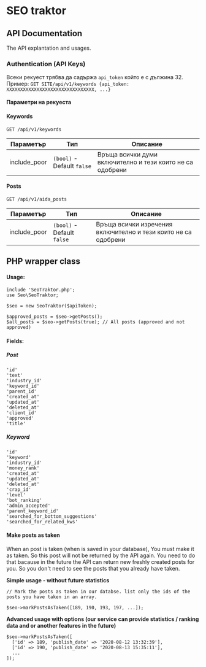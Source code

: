 # SEO traktor

## API Documentation

The API explantation and usages.

### Authentication (API Keys)
Всеки рекуест трябва да садържа `api_token` който е с дължина 32. <br>
Пример: `GET SITE/api/v1/keywords {api_token: XXXXXXXXXXXXXXXXXXXXXXXXXXXXXXXX, ...}` <br> <br>
<b> Параметри на рекуеста </b> <br>

#### Keywords
`GET /api/v1/keywords`

<table>
    <thead>
        <tr>
            <th>Параметър</th>
            <th>Тип</th>
            <th>Описание</th>
        </tr>
    </thead>
    <tbody>
        <tr>
            <td>include_poor</td>
            <td><code>(bool)</code> - Default <code>false</code> </td>
            <td>Връща всички думи включително и тези които не са одобрени</td>
        </tr>
    </tbody>
</table>

#### Posts
`GET /api/v1/aida_posts`


<table>
    <thead>
        <tr>
            <th>Параметър</th>
            <th>Тип</th>
            <th>Описание</th>
        </tr>
    </thead>
    <tbody>
        <tr>
            <td>include_poor</td>
            <td><code>(bool)</code> - Default <code>false</code> </td>
            <td>Връща всички изречения включително и тези които не са одобрени</td>
        </tr>
    </tbody>
</table>


## PHP wrapper class

#### Usage:
````
include 'SeoTraktor.php';
use Seo\SeoTraktor;

$seo = new SeoTraktor($apiToken);

$approved_posts = $seo->getPosts();
$all_posts = $seo->getPosts(true); // All posts (approved and not approved)
````

#### Fields:

##### Post
````
'id'
'text'
'industry_id'
'keyword_id'
'parent_id'
'created_at'
'updated_at'
'deleted_at'
'client_id'
'approved'
'title'
````
##### Keyword
````
'id'
'keyword'
'industry_id'
'money_rank'
'created_at'
'updated_at'
'deleted_at'
'crap_id'
'level'
'bot_ranking'
'admin_accepted'
'parent_keyword_id'
'searched_for_bottom_suggestions'
'searched_for_related_kws'
````

#### Make posts as taken
When an post is taken (when is saved in your database), You must make it as taken. So this post will not be returned by the API again. You need to do that bacause in the future the API can return new freshly created posts for you. So you don't need to see the posts that you already have taken.

<b>Simple usage - without future statistics</b>
````
// Mark the posts as taken in our databse. list only the ids of the posts you have taken in an array.

$seo->markPostsAsTaken([189, 190, 193, 197, ...]);
````

<b>Advanced usage with options (our service can provide statistics / ranking data and or another features in the future)</b>
````
$seo->markPostsAsTaken([
  ['id' => 189, 'publish_date' => '2020-08-12 13:32:39'],
  ['id' => 190, 'publish_date' => '2020-08-13 15:35:11'],
  ...
]);
````

